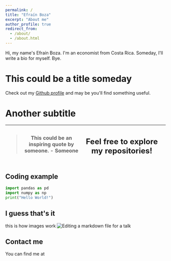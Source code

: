 ```yaml
---
permalink: /
title: "Efraín Boza"
excerpt: "About me"
author_profile: true
redirect_from: 
  - /about/
  - /about.html
---
```


Hi, my name's Efraín Boza. I'm an economist from Costa Rica. Someday, I'll write a bio for myself. Bye.

This could be a title someday
======
Check out my  [Github profile](https://github.com/eboza00) and may be you'll find something useful.



Another subtitle
======
<table class='tg'>
  <thead>
    <tr>
      <th class='tg-0pky'>
        <div class='center'>
          <blockquote class="twitter-tweet" data-partner="tweetdeck">
        This could be an inspiring quote by someone.
            -  Someone
          </blockquote> <!-- <script async src="https://platform.twitter.com/widgets.js" charset="utf-8"></script> -->
        </div>
      </th>
      <th class='tg-0pky'>
        <h2> Feel free to explore my repositories! </h2>
      <th>
    </tr>
  </thead>
</table>

Coding example
------
```python
import pandas as pd
import numpy as np
print("Hello World!")
```

I guess that's it
------
this is how images work
![Editing a markdown file for a talk](/images/editing-talk.png)

Contact me
------
You can find me at
